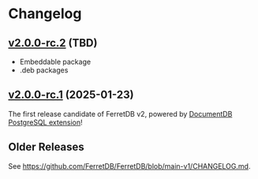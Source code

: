# Changelog

<!-- markdownlint-disable MD024 MD034 -->

## [v2.0.0-rc.2](https://github.com/FerretDB/FerretDB/releases/tag/v2.0.0-rc.2) (TBD)

* Embeddable package
* .deb packages

## [v2.0.0-rc.1](https://github.com/FerretDB/FerretDB/releases/tag/v2.0.0-rc.1) (2025-01-23)

The first release candidate of FerretDB v2, powered by [DocumentDB PostgreSQL extension](https://github.com/microsoft/documentdb)!

## Older Releases

See https://github.com/FerretDB/FerretDB/blob/main-v1/CHANGELOG.md.
